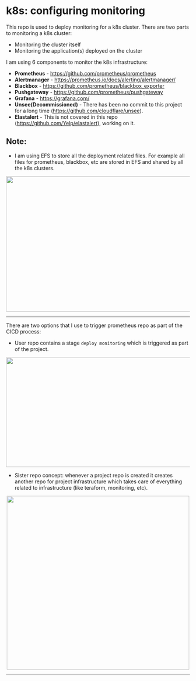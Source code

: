 # k8s: configuring monitoring

This repo is used to deploy monitoring for a k8s cluster. There are two parts to monitoring a k8s cluster:
- Monitoring the cluster itself
- Monitoring the application(s) deployed on the cluster

I am using 6 components to monitor the k8s infrastructure:

- **Prometheus** - https://github.com/prometheus/prometheus
- **Alertmanager** - https://prometheus.io/docs/alerting/alertmanager/
- **Blackbox** - https://github.com/prometheus/blackbox_exporter
- **Pushgateway** - https://github.com/prometheus/pushgateway
- **Grafana** - https://grafana.com/
- **Unsee(Decommissioned)** - There has been no commit to this project for a long time (https://github.com/cloudflare/unsee).
- **Elastalert** - This is not covered in this repo (https://github.com/Yelp/elastalert), working on it.

## Note:
- I am using EFS to store all the deployment related files. For example all files for prometheus, blackbox, etc
are stored in EFS and shared by all the k8s clusters.

<p align="center">
  <img width="600" height="370" src="https://files.gitter.im/tomarv2/hhdj/Screen-Shot-2020-04-23-at-8.48.17-AM.png">
</p>

***

There are two options that I use to trigger prometheus repo as part of the CICD process:

- User repo contains a stage `deploy monitoring` which is triggered as part of the project. 

<p align="center">
  <img width="700" height="300" src="https://files.gitter.im/tomarv2/7m11/Screen-Shot-2020-04-11-at-10.04.06-AM.png">
</p>

- Sister repo concept: whenever a project repo is created it creates another repo for project infrastructure which takes care of everything related to infrastructure (like teraform, monitoring, etc).

<p align="center">
  <img width="500" height="475" src="https://files.gitter.im/tomarv2/J3HU/Screen-Shot-2020-04-12-at-6.59.21-PM.png">
</p>

***




